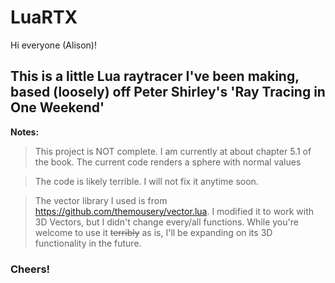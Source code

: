 # LuaRTX

Hi everyone (Alison)!

## This is a little Lua raytracer I've been making, based (loosely) off Peter Shirley's 'Ray Tracing in One Weekend'

**Notes:**
> This project is NOT complete. I am currently at about chapter 5.1 of the book. The current code renders a sphere with normal values

> The code is likely terrible. I will not fix it anytime soon.

> The vector library I used is from https://github.com/themousery/vector.lua. I modified it to work with 3D Vectors, but I didn't change every/all functions. While you're welcome to use it ~~terribly~~ as is, I'll be expanding on its 3D functionality in the future.


### Cheers!
